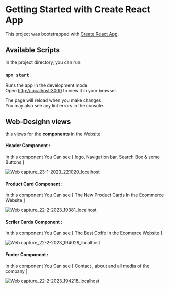 # Getting Started with Create React App

This project was bootstrapped with [Create React App](https://github.com/facebook/create-react-app).

## Available Scripts

In the project directory, you can run:

### `npm start`

Runs the app in the development mode.\
Open [http://localhost:3000](http://localhost:3000) to view it in your browser.

The page will reload when you make changes.\
You may also see any lint errors in the console.


## Web-Desighn views
this views for the <b>components</b> in the Website

#### Header Component :
In this component You Can see [ logo, Navigation bar, Search Box & some Buttons ]


![Web capture_23-1-2023_221020_localhost](https://user-images.githubusercontent.com/93470832/214129097-bd82bff6-cad7-4fef-9848-6e982794da7b.jpeg)


#### Product Card Component :
In this component You Can see [ The New Product Cards In the Ecommerce Website ]


![Web capture_22-2-2023_19381_localhost](https://user-images.githubusercontent.com/93470832/220686350-c9950add-ce9e-43e1-8d25-7c7d7611d19f.jpeg)

#### Scriler Cards Component :
In this component You Can see [ The Best Coffe In the Ecomerce Website ]


![Web capture_22-2-2023_194029_localhost](https://user-images.githubusercontent.com/93470832/220686983-2b8506f4-62ca-4cdb-ac53-4a03c4f4d764.jpeg)


#### Footer Component :
In this component You Can see [ Contact , about and all media of the company ]


![Web capture_22-2-2023_194218_localhost](https://user-images.githubusercontent.com/93470832/220687382-0cf3292a-ae8e-4d67-886f-31bea899d8ca.jpeg)

